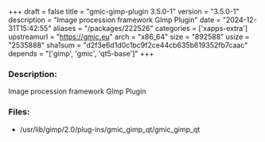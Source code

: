 +++
draft = false
title = "gmic-gimp-plugin 3.5.0-1"
version = "3.5.0-1"
description = "Image procession framework GImp Plugin"
date = "2024-12-31T15:42:55"
aliases = "/packages/222526"
categories = ['xapps-extra']
upstreamurl = "https://gmic.eu"
arch = "x86_64"
size = "892588"
usize = "2535888"
sha1sum = "d2f3e6d1d0c1bc9f2ce44cb635b619352fb7caac"
depends = "['gimp', 'gmic', 'qt5-base']"
+++
### Description: 
Image procession framework GImp Plugin

### Files: 
* /usr/lib/gimp/2.0/plug-ins/gmic_gimp_qt/gmic_gimp_qt
